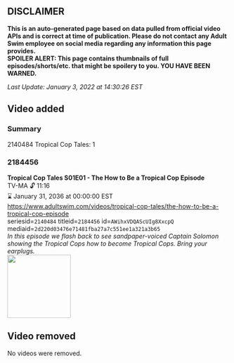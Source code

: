 ## DISCLAIMER
**This is an auto-generated page based on data pulled from official video APIs and is correct at time of publication. Please do not contact any Adult Swim employee on social media regarding any information this page provides.**  
**SPOILER ALERT: This page contains thumbnails of full episodes/shorts/etc. that might be spoilery to you. YOU HAVE BEEN WARNED.**  

_Last Update: January 3, 2022 at 14:30:26 EST_
## Video added
### Summary
2140484 Tropical Cop Tales: 1  
### 2184456
**Tropical Cop Tales S01E01 - The How to Be a Tropical Cop Episode**  
TV-MA 🔓 11:16  
⌛ January 31, 2036 at 00:00:00 EST  
https://www.adultswim.com/videos/tropical-cop-tales/the-how-to-be-a-tropical-cop-episode  
seriesid=`2140484` titleid=`2184456` id=`AWihxVDQAScUIg8XxcpQ` mediaid=`2d220d03476e71481fba27a7c551ee1a321a3b65`  
_In this episode we flash back to see sandpaper-voiced Captain Solomon showing the Tropical Cops how to become Tropical Cops. Bring your earplugs._  
<a href="https://i.cdn.turner.com/adultswim/big/image-upload/thumbnails/thumb-2_image-154895653116412.jpg"><img src="https://i.cdn.turner.com/adultswim/big/image-upload/thumbnails/thumb-2_image-154895653116412.jpg" height="144px" /></a>
## Video removed
No videos were removed.  
